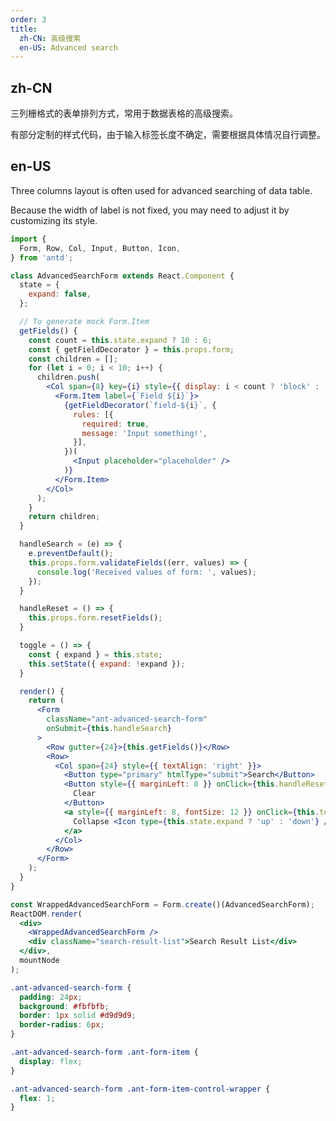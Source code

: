 ```yaml
---
order: 3
title:
  zh-CN: 高级搜索
  en-US: Advanced search
---
```


## zh-CN

三列栅格式的表单排列方式，常用于数据表格的高级搜索。

有部分定制的样式代码，由于输入标签长度不确定，需要根据具体情况自行调整。

## en-US

Three columns layout is often used for advanced searching of data table.

Because the width of label is not fixed, you may need to adjust it by customizing its style.


````jsx
import {
  Form, Row, Col, Input, Button, Icon,
} from 'antd';

class AdvancedSearchForm extends React.Component {
  state = {
    expand: false,
  };

  // To generate mock Form.Item
  getFields() {
    const count = this.state.expand ? 10 : 6;
    const { getFieldDecorator } = this.props.form;
    const children = [];
    for (let i = 0; i < 10; i++) {
      children.push(
        <Col span={8} key={i} style={{ display: i < count ? 'block' : 'none' }}>
          <Form.Item label={`Field ${i}`}>
            {getFieldDecorator(`field-${i}`, {
              rules: [{
                required: true,
                message: 'Input something!',
              }],
            })(
              <Input placeholder="placeholder" />
            )}
          </Form.Item>
        </Col>
      );
    }
    return children;
  }

  handleSearch = (e) => {
    e.preventDefault();
    this.props.form.validateFields((err, values) => {
      console.log('Received values of form: ', values);
    });
  }

  handleReset = () => {
    this.props.form.resetFields();
  }

  toggle = () => {
    const { expand } = this.state;
    this.setState({ expand: !expand });
  }

  render() {
    return (
      <Form
        className="ant-advanced-search-form"
        onSubmit={this.handleSearch}
      >
        <Row gutter={24}>{this.getFields()}</Row>
        <Row>
          <Col span={24} style={{ textAlign: 'right' }}>
            <Button type="primary" htmlType="submit">Search</Button>
            <Button style={{ marginLeft: 8 }} onClick={this.handleReset}>
              Clear
            </Button>
            <a style={{ marginLeft: 8, fontSize: 12 }} onClick={this.toggle}>
              Collapse <Icon type={this.state.expand ? 'up' : 'down'} />
            </a>
          </Col>
        </Row>
      </Form>
    );
  }
}

const WrappedAdvancedSearchForm = Form.create()(AdvancedSearchForm);
ReactDOM.render(
  <div>
    <WrappedAdvancedSearchForm />
    <div className="search-result-list">Search Result List</div>
  </div>,
  mountNode
);
````

````css
.ant-advanced-search-form {
  padding: 24px;
  background: #fbfbfb;
  border: 1px solid #d9d9d9;
  border-radius: 6px;
}

.ant-advanced-search-form .ant-form-item {
  display: flex;
}

.ant-advanced-search-form .ant-form-item-control-wrapper {
  flex: 1;
}
````

<style>
#components-form-demo-advanced-search .ant-form {
  max-width: none;
}
#components-form-demo-advanced-search .search-result-list {
  margin-top: 16px;
  border: 1px dashed #e9e9e9;
  border-radius: 6px;
  background-color: #fafafa;
  min-height: 200px;
  text-align: center;
  padding-top: 80px;
}
</style>
